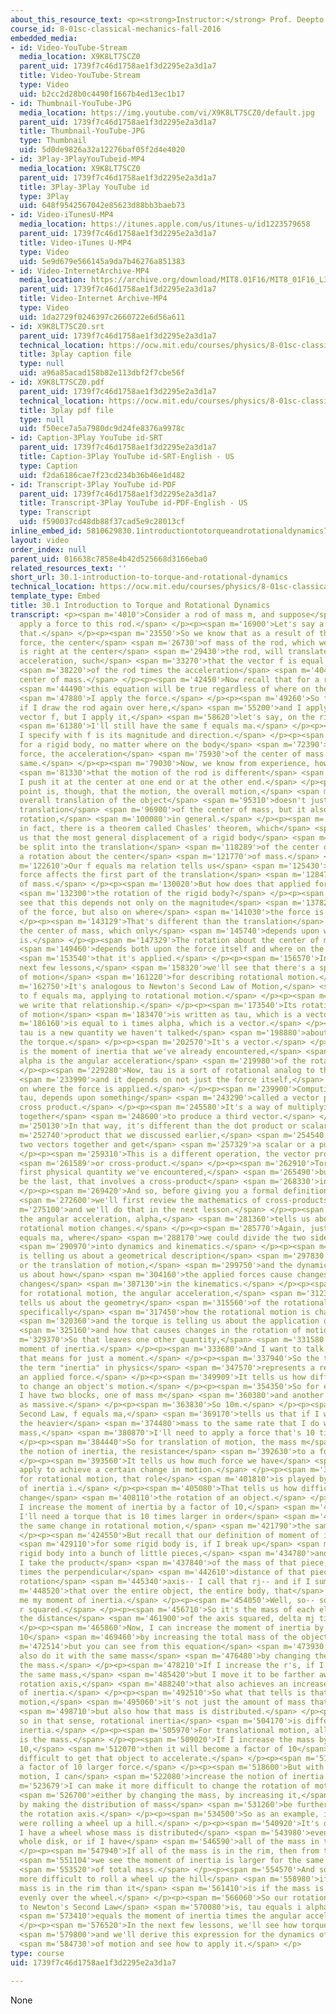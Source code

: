 ```yaml
---
about_this_resource_text: <p><strong>Instructor:</strong> Prof. Deepto Chakrabarty</p>
course_id: 8-01sc-classical-mechanics-fall-2016
embedded_media:
- id: Video-YouTube-Stream
  media_location: X9K8LT7SCZ0
  parent_uid: 1739f7c46d1758ae1f3d2295e2a3d1a7
  title: Video-YouTube-Stream
  type: Video
  uid: b2cc2d28b0c4490f1667b4ed13ec1b17
- id: Thumbnail-YouTube-JPG
  media_location: https://img.youtube.com/vi/X9K8LT7SCZ0/default.jpg
  parent_uid: 1739f7c46d1758ae1f3d2295e2a3d1a7
  title: Thumbnail-YouTube-JPG
  type: Thumbnail
  uid: 5d0de9826a32a12276baf05f2d4e4020
- id: 3Play-3PlayYouTubeid-MP4
  media_location: X9K8LT7SCZ0
  parent_uid: 1739f7c46d1758ae1f3d2295e2a3d1a7
  title: 3Play-3Play YouTube id
  type: 3Play
  uid: 648f9542567042e85623d88bb3baeb73
- id: Video-iTunesU-MP4
  media_location: https://itunes.apple.com/us/itunes-u/id1223579658
  parent_uid: 1739f7c46d1758ae1f3d2295e2a3d1a7
  title: Video-iTunes U-MP4
  type: Video
  uid: 5e9d679e566145a9da7b46276a851383
- id: Video-InternetArchive-MP4
  media_location: https://archive.org/download/MIT8.01F16/MIT8_01F16_L30v01_360p.mp4
  parent_uid: 1739f7c46d1758ae1f3d2295e2a3d1a7
  title: Video-Internet Archive-MP4
  type: Video
  uid: 1da2729f0246397c2660722e6d56a611
- id: X9K8LT7SCZ0.srt
  parent_uid: 1739f7c46d1758ae1f3d2295e2a3d1a7
  technical_location: https://ocw.mit.edu/courses/physics/8-01sc-classical-mechanics-fall-2016/week-10-rotational-motion/30.1-introduction-to-torque-and-rotational-dynamics/30.1-introduction-to-torque-and-rotational-dynamics/X9K8LT7SCZ0.srt
  title: 3play caption file
  type: null
  uid: a96a85acad158b82e113dbf2f7cbe56f
- id: X9K8LT7SCZ0.pdf
  parent_uid: 1739f7c46d1758ae1f3d2295e2a3d1a7
  technical_location: https://ocw.mit.edu/courses/physics/8-01sc-classical-mechanics-fall-2016/week-10-rotational-motion/30.1-introduction-to-torque-and-rotational-dynamics/30.1-introduction-to-torque-and-rotational-dynamics/X9K8LT7SCZ0.pdf
  title: 3play pdf file
  type: null
  uid: f50ece7a5a7980dc9d24fe8376a9978c
- id: Caption-3Play YouTube id-SRT
  parent_uid: 1739f7c46d1758ae1f3d2295e2a3d1a7
  title: Caption-3Play YouTube id-SRT-English - US
  type: Caption
  uid: f2da6186cae7f23cd234b36b46e1d482
- id: Transcript-3Play YouTube id-PDF
  parent_uid: 1739f7c46d1758ae1f3d2295e2a3d1a7
  title: Transcript-3Play YouTube id-PDF-English - US
  type: Transcript
  uid: f590037cd48db88f37cad5e9c28013cf
inline_embed_id: 5810629830.1introductiontotorqueandrotationaldynamics79048834
layout: video
order_index: null
parent_uid: 016638c7858e4b42d525668d3166eba0
related_resources_text: ''
short_url: 30.1-introduction-to-torque-and-rotational-dynamics
technical_location: https://ocw.mit.edu/courses/physics/8-01sc-classical-mechanics-fall-2016/week-10-rotational-motion/30.1-introduction-to-torque-and-rotational-dynamics/30.1-introduction-to-torque-and-rotational-dynamics
template_type: Embed
title: 30.1 Introduction to Torque and Rotational Dynamics
transcript: <p><span m='4010'>Consider a rod of mass m, and suppose</span> <span m='14210'>I
  apply a force to this rod.</span> </p><p><span m='16900'>Let's say a force like
  that.</span> </p><p><span m='23550'>So we know that as a result of that applied
  force, the center</span> <span m='26730'>of mass of the rod, which we can imagine
  is right at the center</span> <span m='29430'>the rod, will translate with some
  acceleration, such</span> <span m='33270'>that the vector f is equal to the mass</span>
  <span m='38220'>of the rod times the acceleration</span> <span m='40470'>of the
  center of mass.</span> </p><p><span m='42450'>Now recall that for a rigid body,</span>
  <span m='44490'>this equation will be true regardless of where on the rod</span>
  <span m='47880'>I apply the force.</span> </p><p><span m='49260'>So for example,
  if I draw the rod again over here,</span> <span m='55200'>and I apply the same force,
  vector f, but I apply it,</span> <span m='58620'>let's say, on the right hand side,</span>
  <span m='61380'>I'll still have the same f equals ma.</span> </p><p><span m='64260'>All
  I specify with f is its magnitude and direction.</span> </p><p><span m='68820'>But
  for a rigid body, no matter where on the body</span> <span m='72390'>I apply that
  force, the acceleration</span> <span m='75930'>of the center of mass will be the
  same.</span> </p><p><span m='79030'>Now, we know from experience, however,</span>
  <span m='81330'>that the motion of the rod is different</span> <span m='83670'>if
  I push it at the center at one end or at the other end.</span> </p><p><span m='89270'>The
  point is, though, that the motion, the overall motion,</span> <span m='92430'>the
  overall translation of the object</span> <span m='95310'>doesn't just involve the
  translation</span> <span m='96900'>of the center of mass, but it also involves some
  rotation,</span> <span m='100080'>in general.</span> </p><p><span m='101370'>So
  in fact, there is a theorem called Chasles' theorem, which</span> <span m='111360'>tells
  us that the most general displacement of a rigid body</span> <span m='115680'>can
  be split into the translation</span> <span m='118289'>of the center of mass and
  a rotation about the center</span> <span m='121770'>of mass.</span> </p><p><span
  m='122610'>Our f equals ma relation tells us</span> <span m='125430'>how an applied
  force affects the first part of the translation</span> <span m='128478'>of the center
  of mass.</span> </p><p><span m='130020'>But how does that applied force affect</span>
  <span m='132300'>the rotation of the rigid body?</span> </p><p><span m='134510'>We'll
  see that this depends not only on the magnitude</span> <span m='137820'>and direction
  of the force, but also on where</span> <span m='141030'>the force is applied, OK?</span>
  </p><p><span m='143129'>That's different than the translation</span> <span m='144670'>of
  the center of mass, which only</span> <span m='145740'>depends upon what the force
  is.</span> </p><p><span m='147329'>The rotation about the center of mass</span>
  <span m='149460'>depends both upon the force itself and where on the object</span>
  <span m='153540'>that it's applied.</span> </p><p><span m='156570'>In fact, in the
  next few lessons,</span> <span m='158320'>we'll see that there's a special equation
  of motion</span> <span m='161220'>for describing rotational motion.</span> </p><p><span
  m='162750'>It's analogous to Newton's Second Law of Motion,</span> <span m='164790'>analogous
  to f equals ma, applying to rotational motion.</span> </p><p><span m='169079'>And
  we write that relationship.</span> </p><p><span m='173540'>Its rotational equation
  of motion</span> <span m='183470'>is written as tau, which is a vector,</span> <span
  m='186160'>is equal to i times alpha, which is a vector.</span> </p><p><span m='192150'>So
  tau is a new quantity we haven't talked</span> <span m='198880'>about before called
  the torque.</span> </p><p><span m='202570'>It's a vector.</span> </p><p><span m='205470'>i
  is the moment of inertia that we've already encountered,</span> <span m='215480'>and
  alpha is the angular acceleration</span> <span m='219980'>of the rotational motion.</span>
  </p><p><span m='229280'>Now, tau is a sort of rotational analog to the force,</span>
  <span m='233990'>and it depends on not just the force itself,</span> <span m='236780'>but
  on where the force is applied.</span> </p><p><span m='239900'>Computing the torque,
  tau, depends upon something</span> <span m='243290'>called a vector product or a
  cross product.</span> </p><p><span m='245580'>It's a way of multiplying two vectors
  together</span> <span m='248600'>to produce a third vector.</span> </p><p><span
  m='250130'>In that way, it's different than the dot product or scalar</span> <span
  m='252740'>product that we discussed earlier,</span> <span m='254540'>where we multiply
  two vectors together and get</span> <span m='257329'>a scalar or a pure number.</span>
  </p><p><span m='259310'>This is a different operation, the vector product</span>
  <span m='261589'>or cross-product.</span> </p><p><span m='262910'>Torque is the
  first physical quantity we've encountered,</span> <span m='265490'>but it won't
  be the last, that involves a cross-product</span> <span m='268330'>in its definition.</span>
  </p><p><span m='269420'>And so, before giving you a formal definition of torque,</span>
  <span m='272600'>we'll first review the mathematics of cross-products,</span> <span
  m='275100'>and we'll do that in the next lesson.</span> </p><p><span m='278210'>Now,
  the angular acceleration, alpha,</span> <span m='281360'>tells us about how the
  rotational motion changes.</span> </p><p><span m='285770'>Again, just like in f
  equals ma, where</span> <span m='288170'>we could divide the two sides of this equation</span>
  <span m='290970'>into dynamics and kinematics.</span> </p><p><span m='293750'>Kinematics
  is telling us about a geometrical description</span> <span m='297830'>of the motion,
  or the translation of motion,</span> <span m='299750'>and the dynamics f is telling
  us about how</span> <span m='304160'>the applied forces cause changes in the motion,
  changes</span> <span m='307130'>in the kinematics.</span> </p><p><span m='308690'>Likewise,
  for rotational motion, the angular acceleration,</span> <span m='312380'>alpha,
  tells us about the geometry</span> <span m='315560'>of the rotational motion, and
  specifically</span> <span m='317450'>how the rotational motion is changing,</span>
  <span m='320360'>and the torque is telling us about the application of forces</span>
  <span m='325160'>and how that causes changes in the rotation of motion.</span> </p><p><span
  m='329370'>So that leaves one other quantity,</span> <span m='331580'>which is the
  moment of inertia.</span> </p><p><span m='333680'>And I want to talk about what
  that means for just a moment.</span> </p><p><span m='337940'>So the term "inertia,"
  the term "inertia" in physics</span> <span m='347570'>represents a resistance to
  an applied force.</span> </p><p><span m='349909'>It tells us how difficult it is
  to change an object's motion.</span> </p><p><span m='354350'>So for example, suppose
  I have two blocks, one of mass m</span> <span m='360380'>and another that's 10 times
  as massive.</span> </p><p><span m='363830'>So 10m.</span> </p><p><span m='366230'>Newton's
  Second Law, f equals ma,</span> <span m='369170'>tells us that if I want to accelerate
  the heavier</span> <span m='374480'>mass to the same rate that I do with a smaller
  mass,</span> <span m='380870'>I'll need to apply a force that's 10 times larger.</span>
  </p><p><span m='384440'>So for translation of motion, the mass m</span> <span m='388490'>represents
  the notion of inertia, the resistance</span> <span m='392630'>to a force.</span>
  </p><p><span m='393560'>It tells us how much force we have</span> <span m='395150'>to
  apply to achieve a certain change in motion.</span> </p><p><span m='398570'>Now,
  for rotational motion, that role</span> <span m='401810'>is played by the moment
  of inertia i.</span> </p><p><span m='405080'>That tells us how difficult it is to
  change</span> <span m='408110'>the rotation of an object.</span> </p><p><span m='410100'>If
  I increase the moment of inertia by a factor of 10,</span> <span m='415020'>then
  I'll need a torque that is 10 times larger in order</span> <span m='419030'>to achieve
  the same change in rotational motion,</span> <span m='421790'>the same angular acceleration.</span>
  </p><p><span m='424550'>But recall that our definition of moment of inertia</span>
  <span m='429110'>for some rigid body is, if I break up</span> <span m='432260'>the
  rigid body into a bunch of little pieces,</span> <span m='434780'>and for each piece
  I take the product</span> <span m='437840'>of the mass of that piece, delta mj,
  times the perpendicular</span> <span m='442610'>distance of that piece from the
  rotation</span> <span m='445340'>axis-- I call that rj-- and if I sum</span> <span
  m='448520'>that over the entire object, the entire body, that</span> <span m='452120'>gives
  me my moment of inertia.</span> </p><p><span m='454050'>Well, so-- sorry, this is
  r squared.</span> </p><p><span m='456710'>So it's the mass of each element times
  the distance</span> <span m='461900'>of the axis squared, delta mj times rj squared.</span>
  </p><p><span m='465860'>Now, I can increase the moment of inertia by a factor of
  10</span> <span m='469460'>by increasing the total mass of the object,</span> <span
  m='472514'>but you can see from this equation</span> <span m='473930'>that I can
  also do it with the same mass</span> <span m='476480'>by changing the location of
  the mass.</span> </p><p><span m='478210'>If I increase the r's, if I move the mass,
  the same mass,</span> <span m='485420'>but I move it to be farther away from the
  rotation axis,</span> <span m='488240'>that also achieves an increase in the moment
  of inertia.</span> </p><p><span m='492510'>So what that tells is that for rotational
  motion,</span> <span m='495060'>it's not just the amount of mass that matters,</span>
  <span m='498710'>but also how that mass is distributed.</span> </p><p><span m='501766'>OK,
  so in that sense, rotational inertia</span> <span m='504170'>is different than translational
  inertia.</span> </p><p><span m='505970'>For translational motion, all that matters
  is the mass.</span> </p><p><span m='509020'>If I increase the mass by a factor of
  10,</span> <span m='512070'>then it will become a factor of 10</span> <span m='513530'>more
  difficult to get that object to accelerate.</span> </p><p><span m='516210'>I need
  a factor of 10 larger force.</span> </p><p><span m='518600'>But with rotational
  motion, I can</span> <span m='522080'>increase the notion of inertia.</span> </p><p><span
  m='523679'>I can make it more difficult to change the rotation of motion</span>
  <span m='526700'>either by changing the mass, by increasing it,</span> <span m='528650'>or
  by making the distribution of mass</span> <span m='531260'>be further away from
  the rotation axis.</span> </p><p><span m='534500'>So as an example, imagine if you
  were rolling a wheel up a hill.</span> </p><p><span m='540920'>It's different if
  I have a wheel whose mass is distributed</span> <span m='543980'>evenly over the
  whole disk, or if I have</span> <span m='546590'>all of the mass in the rim.</span>
  </p><p><span m='547940'>If all of the mass is in the rim, then from this equation,</span>
  <span m='551104'>we see the moment of inertia is larger for the same amount</span>
  <span m='553520'>of total mass.</span> </p><p><span m='554570'>And so it's much
  more difficult to roll a wheel up the hill</span> <span m='558980'>if all of the
  mass is in the rim than it</span> <span m='561410'>is if the mass is distributed
  evenly over the wheel.</span> </p><p><span m='566060'>So our rotational equivalent
  to Newton's Second Law</span> <span m='570080'>is, tau equals i alpha, the torque</span>
  <span m='573410'>equals the moment of inertia times the angular acceleration.</span>
  </p><p><span m='576520'>In the next few lessons, we'll see how torque is defined,</span>
  <span m='579800'>and we'll derive this expression for the dynamics of rotation</span>
  <span m='584730'>of motion and see how to apply it.</span> </p>
type: course
uid: 1739f7c46d1758ae1f3d2295e2a3d1a7

---
```

None